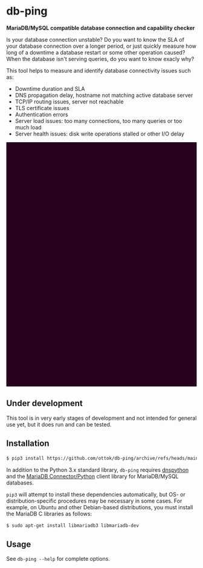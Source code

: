 # db-ping

**MariaDB/MySQL compatible database connection and capability checker**

Is your database connection unstable? Do you want to know the SLA of your
database connection over a longer period, or just quickly measure how long of a
downtime a database restart or some other operation caused? When the database
isn't serving queries, do you want to know exacly why?

This tool helps to measure and identify database connectivity issues such as:
- Downtime duration and SLA
- DNS propagation delay, hostname not matching active database server
- TCP/IP routing issues, server not reachable
- TLS certificate issues
- Authentication errors
- Server load issues: too many connections, too many queries or too much load
- Server health issues: disk write operations stalled or other I/O delay

![Demo of db-ping](db-ping.gif)

## Under development

This tool is in very early stages of development and not intended for general
use yet, but it does run and can be tested.

## Installation

```sh
$ pip3 install https://github.com/ottok/db-ping/archive/refs/heads/main.zip
```

In addition to the Python 3.x standard library, `db-ping` requires
[dnspython](https://github.com/rthalley/dnspython) and the
[MariaDB Connector/Python](https://pypi.org/project/mariadb) client
library for MariaDB/MySQL databases.

`pip3` will attempt to install these dependencies automatically, but
OS- or distribution-specific procedures may be necessary in some
cases. For example, on Ubuntu and other Debian-based distributions,
you must install the MariaDB C libraries as follows:

```sh
$ sudo apt-get install libmariadb3 libmariadb-dev
```

## Usage

See `db-ping --help` for complete options.
